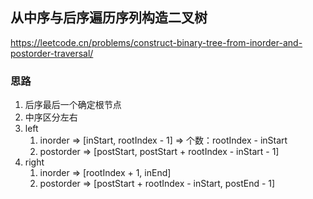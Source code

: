 ## 从中序与后序遍历序列构造二叉树

<https://leetcode.cn/problems/construct-binary-tree-from-inorder-and-postorder-traversal/>

### 思路

1. 后序最后一个确定根节点
2. 中序区分左右
3. left
    1. inorder => [inStart, rootIndex - 1] => 个数：rootIndex - inStart
    2. postorder => [postStart, postStart + rootIndex - inStart - 1]
4. right
    1. inorder => [rootIndex + 1, inEnd]
    2. postorder => [postStart + rootIndex - inStart, postEnd - 1]
